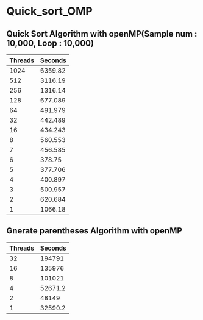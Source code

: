 # Quick_sort_OMP

## Quick Sort Algorithm with openMP(Sample num : 10,000, Loop : 10,000)
 Threads|Seconds|
 -------|-------|
 1024|	6359.82|
 512|	3116.19| 
 256|	1316.14  
 128|	677.089  
 64|	491.979  
 32|	442.489  
 16|	434.243  
 8|	560.553  
 7|	456.585  
 6|	378.75  
 5|	377.706  
 4|	400.897  
 3|	500.957  
 2|	620.684  
 1|	1066.18  

## Gnerate parentheses Algorithm with openMP
 Threads|Seconds|
 -------|-------|
 32|	   194791  
 16|  	 135976  
 8|   	 101021  
 4|    	52671.2  
 2|    	48149  
 1|    	32590.2  
